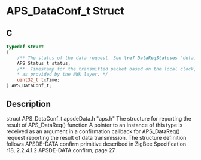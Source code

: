 # APS_DataConf_t Struct

## C

```c
typedef struct
{
    /** The status of the data request. See \ref DataReqStatuses "details". */
    APS_Status_t status;
    /**  Timestamp for the transmitted packet based on the local clock,
    * as provided by the NWK layer. */
    uint32_t txTime;
} APS_DataConf_t;

```
## Description

  struct APS_DataConf_t apsdeData.h "aps.h"
  The structure for reporting the result of APS_DataReq() function
  A pointer to an instance of this type is received as an argument in a confirmation callback for APS_DataReq()
  request reporting the result of data transmission.
  The structure definition follows APSDE-DATA confirm primitive described in
  ZigBee Specification r18, 2.2.4.1.2 APSDE-DATA.confirm, page 27. 




